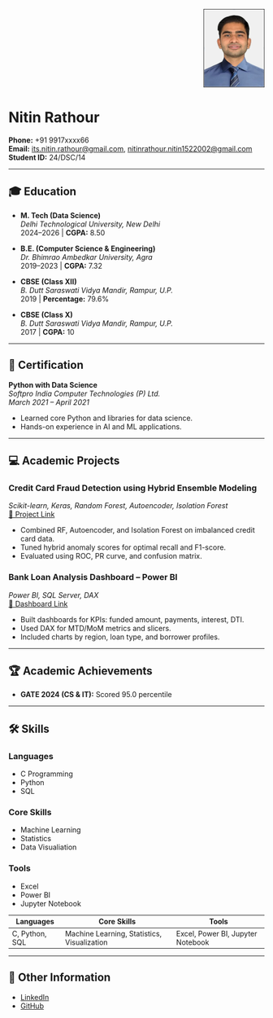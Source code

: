 <p align="right">
  <img src="https://github.com/its-nitin-rathour/Resume/blob/main/Img.jpg" alt="Nitin Rathour" width="120" />
</p>

# Nitin Rathour

**Phone:** +91 9917xxxx66  
**Email:** its.nitin.rathour@gmail.com, nitinrathour.nitin1522002@gmail.com  
**Student ID:** 24/DSC/14  

---

## 🎓 Education

- **M. Tech (Data Science)**  
  *Delhi Technological University, New Delhi*  
  2024–2026 | **CGPA:** 8.50

- **B.E. (Computer Science & Engineering)**  
  *Dr. Bhimrao Ambedkar University, Agra*  
  2019–2023 | **CGPA:** 7.32

- **CBSE (Class XII)**  
  *B. Dutt Saraswati Vidya Mandir, Rampur, U.P.*  
  2019 | **Percentage:** 79.6%

- **CBSE (Class X)**  
  *B. Dutt Saraswati Vidya Mandir, Rampur, U.P.*  
  2017 | **CGPA:** 10

---

## 📜 Certification

**Python with Data Science**  
*Softpro India Computer Technologies (P) Ltd.*  
_March 2021 – April 2021_

- Learned core Python and libraries for data science.
- Hands-on experience in AI and ML applications.

---

## 💻 Academic Projects

### Credit Card Fraud Detection using Hybrid Ensemble Modeling  
*Scikit-learn, Keras, Random Forest, Autoencoder, Isolation Forest*  
[🔗 Project Link](https://github.com/its-nitin-rathour/Credit-Card-Fraud-Detection-using-Hybrid-Ensemble-Modeling)

- Combined RF, Autoencoder, and Isolation Forest on imbalanced credit card data.
- Tuned hybrid anomaly scores for optimal recall and F1-score.
- Evaluated using ROC, PR curve, and confusion matrix.

### Bank Loan Analysis Dashboard – Power BI  
*Power BI, SQL Server, DAX*  
[🔗 Dashboard Link](https://github.com/its-nitin-rathour/Bank-Loan-Analysis-Dashboard-Power-Bi)

- Built dashboards for KPIs: funded amount, payments, interest, DTI.
- Used DAX for MTD/MoM metrics and slicers.
- Included charts by region, loan type, and borrower profiles.

---

## 🏆 Academic Achievements

- **GATE 2024 (CS & IT):** Scored 95.0 percentile

---

## 🛠 Skills
### Languages
- C Programming
- Python
- SQL

### Core Skills
- Machine Learning
- Statistics
- Data Visualiation

### Tools
- Excel
- Power BI
- Jupyter Notebook

| Languages        | Core Skills                                 | Tools                |
|------------------|----------------------------------------------|----------------------|
| C, Python, SQL   | Machine Learning, Statistics, Visualization | Excel, Power BI, Jupyter Notebook |

---

## 🔗 Other Information

- [LinkedIn](https://www.linkedin.com/in/its-nitin-rathour/)
- [GitHub](https://github.com/its-nitin-rathour)

